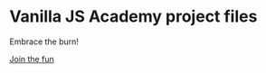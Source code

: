 # Vanilla JS Academy project files

Embrace the burn!

[Join the fun](https://vanillajsacademy.com/)
